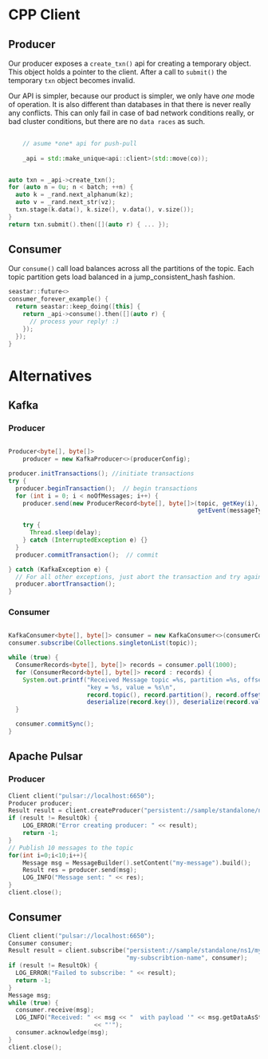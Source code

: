 # CPP Client

## Producer

Our producer exposes a `create_txn()` api for creating a temporary object.
This object holds a pointer to the client. After a call to `submit()`
the temporary `txn` object becomes invalid.

Our API is simpler, because our product is simpler, we only have
*one* mode of operation. It is also different than databases in that
there is never really any conflicts. This can only fail in case 
of bad network conditions really, or bad cluster conditions, 
but there are no `data races` as such. 

```cpp
 
    // asume *one* api for push-pull
    
    _api = std::make_unique<api::client>(std::move(co));
```

```cpp

auto txn = _api->create_txn();
for (auto n = 0u; n < batch; ++n) {
  auto k = _rand.next_alphanum(kz);
  auto v = _rand.next_str(vz);
  txn.stage(k.data(), k.size(), v.data(), v.size());
}
return txn.submit().then([](auto r) { ... });

```

## Consumer 

Our `consume()` call load balances across all the partitions of the topic.
Each topic partition gets load balanced in a jump_consistent_hash fashion.


```cpp 
seastar::future<>
consumer_forever_example() {
  return seastar::keep_doing([this] {
    return _api->consume().then([](auto r) {
      // process your reply! :)
    });
  });
}
```

# Alternatives
## Kafka

### Producer

```java 

Producer<byte[], byte[]>
    producer = new KafkaProducer<>(producerConfig);

producer.initTransactions(); //initiate transactions
try {
  producer.beginTransaction();  // begin transactions
  for (int i = 0; i < noOfMessages; i++) {
    producer.send(new ProducerRecord<byte[], byte[]>(topic, getKey(i),
                                                     getEvent(messageType, i)));

    try {
      Thread.sleep(delay);
    } catch (InterruptedException e) {}
  }
  producer.commitTransaction();  // commit

} catch (KafkaException e) {
  // For all other exceptions, just abort the transaction and try again.
  producer.abortTransaction();
}
```

### Consumer 

```java

KafkaConsumer<byte[], byte[]> consumer = new KafkaConsumer<>(consumerConfig);
consumer.subscribe(Collections.singletonList(topic));

while (true) {
  ConsumerRecords<byte[], byte[]> records = consumer.poll(1000);
  for (ConsumerRecord<byte[], byte[]> record : records) {
    System.out.printf("Received Message topic =%s, partition =%s, offset = %d, "
                      "key = %s, value = %s\n",
                      record.topic(), record.partition(), record.offset(),
                      deserialize(record.key()), deserialize(record.value()));
  }

  consumer.commitSync();
}
```

## Apache Pulsar

### Producer 

```cpp
Client client("pulsar://localhost:6650");
Producer producer;
Result result = client.createProducer("persistent://sample/standalone/ns1/my-topic", producer);
if (result != ResultOk) {
    LOG_ERROR("Error creating producer: " << result);
    return -1;
}
// Publish 10 messages to the topic
for(int i=0;i<10;i++){
    Message msg = MessageBuilder().setContent("my-message").build();
    Result res = producer.send(msg);
    LOG_INFO("Message sent: " << res);
}
client.close();
```

## Consumer


```cpp 
Client client("pulsar://localhost:6650");
Consumer consumer;
Result result = client.subscribe("persistent://sample/standalone/ns1/my-topic",
                                 "my-subscribtion-name", consumer);
if (result != ResultOk) {
  LOG_ERROR("Failed to subscribe: " << result);
  return -1;
}
Message msg;
while (true) {
  consumer.receive(msg);
  LOG_INFO("Received: " << msg << "  with payload '" << msg.getDataAsString()
                        << "'");
  consumer.acknowledge(msg);
}
client.close();
```
